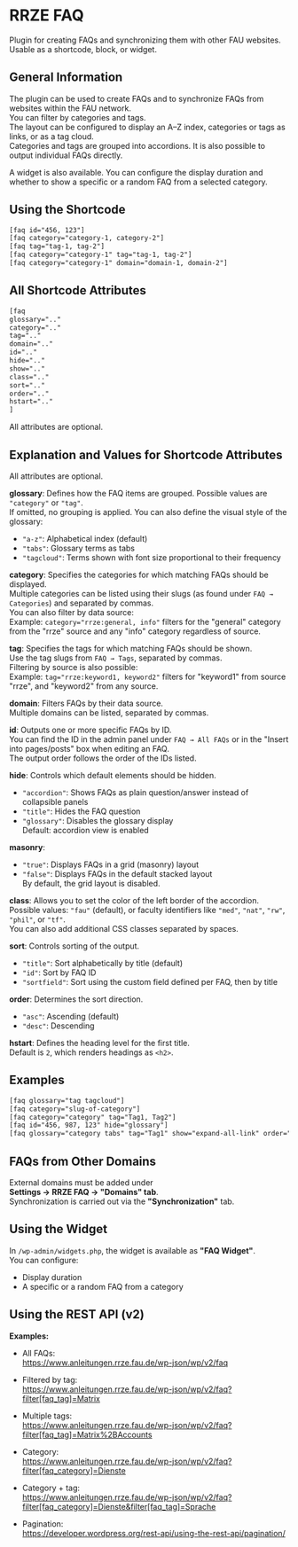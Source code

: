 # RRZE FAQ

Plugin for creating FAQs and synchronizing them with other FAU websites. Usable as a shortcode, block, or widget.

## General Information

The plugin can be used to create FAQs and to synchronize FAQs from websites within the FAU network.  
You can filter by categories and tags.  
The layout can be configured to display an A–Z index, categories or tags as links, or as a tag cloud.  
Categories and tags are grouped into accordions. It is also possible to output individual FAQs directly.

A widget is also available. You can configure the display duration and whether to show a specific or a random FAQ from a selected category.

## Using the Shortcode

```html
[faq id="456, 123"]
[faq category="category-1, category-2"]
[faq tag="tag-1, tag-2"]
[faq category="category-1" tag="tag-1, tag-2"]
[faq category="category-1" domain="domain-1, domain-2"]
```

## All Shortcode Attributes

```html
[faq 
glossary=".."
category=".."
tag=".."
domain=".."
id=".."
hide=".."
show=".."
class=".."
sort=".."
order=".."
hstart=".."
]
```

All attributes are optional.

## Explanation and Values for Shortcode Attributes

All attributes are optional.

**glossary**: Defines how the FAQ items are grouped. Possible values are `"category"` or `"tag"`.  
If omitted, no grouping is applied. You can also define the visual style of the glossary:  
- `"a-z"`: Alphabetical index (default)  
- `"tabs"`: Glossary terms as tabs  
- `"tagcloud"`: Terms shown with font size proportional to their frequency

**category**: Specifies the categories for which matching FAQs should be displayed.  
Multiple categories can be listed using their slugs (as found under `FAQ → Categories`) and separated by commas.  
You can also filter by data source:  
Example: `category="rrze:general, info"` filters for the "general" category from the "rrze" source and any "info" category regardless of source.

**tag**: Specifies the tags for which matching FAQs should be shown.  
Use the tag slugs from `FAQ → Tags`, separated by commas.  
Filtering by source is also possible:  
Example: `tag="rrze:keyword1, keyword2"` filters for "keyword1" from source "rrze", and "keyword2" from any source.

**domain**: Filters FAQs by their data source.  
Multiple domains can be listed, separated by commas.

**id**: Outputs one or more specific FAQs by ID.  
You can find the ID in the admin panel under `FAQ → All FAQs` or in the "Insert into pages/posts" box when editing an FAQ.  
The output order follows the order of the IDs listed.

**hide**: Controls which default elements should be hidden.  
- `"accordion"`: Shows FAQs as plain question/answer instead of collapsible panels  
- `"title"`: Hides the FAQ question  
- `"glossary"`: Disables the glossary display  
Default: accordion view is enabled

**masonry**:  
- `"true"`: Displays FAQs in a grid (masonry) layout  
- `"false"`: Displays FAQs in the default stacked layout  
By default, the grid layout is disabled.

**class**: Allows you to set the color of the left border of the accordion.  
Possible values: `"fau"` (default), or faculty identifiers like `"med"`, `"nat"`, `"rw"`, `"phil"`, or `"tf"`.  
You can also add additional CSS classes separated by spaces.

**sort**: Controls sorting of the output.  
- `"title"`: Sort alphabetically by title (default)  
- `"id"`: Sort by FAQ ID  
- `"sortfield"`: Sort using the custom field defined per FAQ, then by title

**order**: Determines the sort direction.  
- `"asc"`: Ascending (default)  
- `"desc"`: Descending

**hstart**: Defines the heading level for the first title.  
Default is `2`, which renders headings as `<h2>`.

## Examples

```html
[faq glossary="tag tagcloud"]
[faq category="slug-of-category"]
[faq category="category" tag="Tag1, Tag2"]
[faq id="456, 987, 123" hide="glossary"]
[faq glossary="category tabs" tag="Tag1" show="expand-all-link" order="desc"]
```

## FAQs from Other Domains

External domains must be added under  
**Settings → RRZE FAQ → "Domains" tab**.  
Synchronization is carried out via the **"Synchronization"** tab.

## Using the Widget

In `/wp-admin/widgets.php`, the widget is available as **"FAQ Widget"**.  
You can configure:

- Display duration
- A specific or a random FAQ from a category

## Using the REST API (v2)

**Examples:**

- All FAQs:  
  https://www.anleitungen.rrze.fau.de/wp-json/wp/v2/faq

- Filtered by tag:  
  https://www.anleitungen.rrze.fau.de/wp-json/wp/v2/faq?filter[faq_tag]=Matrix

- Multiple tags:  
  https://www.anleitungen.rrze.fau.de/wp-json/wp/v2/faq?filter[faq_tag]=Matrix%2BAccounts

- Category:  
  https://www.anleitungen.rrze.fau.de/wp-json/wp/v2/faq?filter[faq_category]=Dienste

- Category + tag:  
  https://www.anleitungen.rrze.fau.de/wp-json/wp/v2/faq?filter[faq_category]=Dienste&filter[faq_tag]=Sprache

- Pagination:  
  https://developer.wordpress.org/rest-api/using-the-rest-api/pagination/
